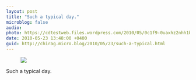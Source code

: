```yaml
---
layout: post
title: "Such a typical day."
microblog: false
audio: 
photo: https://cdtestweb.files.wordpress.com/2010/05/0c1f9-0uaxhz2nhh1brq7aw.jpg
date: 2010-05-23 13:48:00 +0400
guid: http://chirag.micro.blog/2010/05/23/such-a-typical.html
---
```

<figure><img src="https://cdtestweb.files.wordpress.com/2010/05/0c1f9-0uaxhz2nhh1brq7aw.jpg"></figure><p>Such a typical day.</p>
